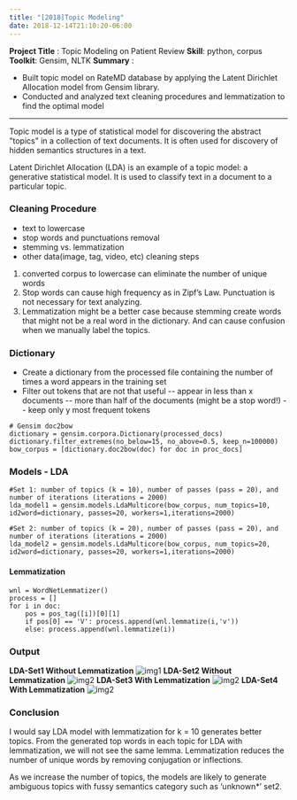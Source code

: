 ```yaml
---
title: "[2018]Topic Modeling"
date: 2018-12-14T21:10:20-06:00
---
```


**Project Title** :  Topic Modeling on Patient Review 
**Skill**:  python, corpus
**Toolkit**: Gensim, NLTK
**Summary** :

- Built topic model on RateMD database by applying the Latent Dirichlet Allocation model from Gensim library. 
- Conducted and analyzed text cleaning procedures and lemmatization to find the optimal model 

----
Topic model is a type of statistical model for discovering the abstract "topics" in a collection of text documents.
It is often used for discovery of hidden semantics structures in a text.

Latent Dirichlet Allocation (LDA) is an example of a topic model: a generative statistical model. It is used to classify text in a document to a particular topic.<!--more-->  
### Cleaning Procedure
- text to lowercase
- stop words and punctuations removal
- stemming vs. lemmatization
- other data(image, tag, video, etc) cleaning steps 

1. converted corpus to lowercase can eliminate the number of unique words
2. Stop words can cause high frequency as in Zipf’s Law. Punctuation is not necessary for text analyzing. 
3. Lemmatization might be a better case because stemming create words that might not be a real word in the dictionary. And can cause confusion when we manually label the topics.

### Dictionary
- Create a dictionary from the processed file containing the number of times a word appears in the training set
- Filter out tokens that are not that useful
-- appear in less than x documents
-- more than half of the documents (might be a stop word!)
-- keep only y most frequent tokens

```
# Gensim doc2bow
dictionary = gensim.corpora.Dictionary(processed_docs)
dictionary.filter_extremes(no_below=15, no_above=0.5, keep_n=100000)
bow_corpus = [dictionary.doc2bow(doc) for doc in proc_docs]
```

### Models - LDA 

```
#Set 1: number of topics (k = 10), number of passes (pass = 20), and number of iterations (iterations = 2000)
lda_model1 = gensim.models.LdaMulticore(bow_corpus, num_topics=10, id2word=dictionary, passes=20, workers=1,iterations=2000)

#Set 2: number of topics (k = 20), number of passes (pass = 20), and number of iterations (iterations = 2000)
lda_model2 = gensim.models.LdaMulticore(bow_corpus, num_topics=20, id2word=dictionary, passes=20, workers=1,iterations=2000)

```

#### Lemmatization
```
wnl = WordNetLemmatizer()
process = []
for i in doc:
    pos = pos_tag([i])[0][1]
    if pos[0] == 'V': process.append(wnl.lemmatize(i,'v'))
    else: process.append(wnl.lemmatize(i))       

```
### Output
**LDA-Set1 Without Lemmatization**
![img1](/ldaset1.png)
**LDA-Set2 Without Lemmatization**
![img2](/ldaset2.png)
**LDA-Set3 With Lemmatization**
![img2](/ldaset3.png)
**LDA-Set4 With Lemmatization**
![img2](/ldaset4.png)

### Conclusion
I would say LDA model with lemmatization for k = 10 generates better topics.
From the generated top words in each topic for LDA with lemmatization, we will not see the same lemma. Lemmatization reduces the number of unique words by removing conjugation or inflections. 

As we increase the number of topics, the models are likely to generate ambiguous topics with fussy semantics category such as ‘unknown*’ set2.